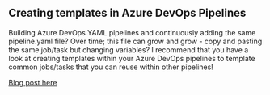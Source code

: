 ## Creating templates in Azure DevOps Pipelines

Building Azure DevOps YAML pipelines and continuously adding the same pipeline.yaml file? Over time; this file can grow and grow - copy and pasting the same job/task but changing variables? I recommend that you have a look at creating templates within your Azure DevOps pipelines to template common jobs/tasks that you can reuse within other pipelines!

[Blog post here](https://thomasthornton.cloud/2021/08/16/creating-templates-in-azure-devops-pipelines/)